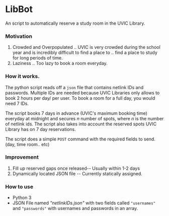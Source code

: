 # LibBot
An script to automatically reserve a study room in the UVIC Library.

### Motivation
1. Crowded and Overpopulated
.. UVIC is very crowded during the school year and is incredibly difficult to find a place to 
.. find a place to study for long periods of time. 
2. Laziness
.. Too lazy to book a room everyday.

### How it works.
The python script reads off a `json` file that contains netlink IDs and passwords. Multiple
IDs are needed because UVIC Libraries only allows to book 2 hours per day/ per user. To book 
a room for a full day, you would need 7 IDs. 

The script books 7 days in advance (UVIC's maximum booking time) everyday at midnight and secures
_n_ number of spots, where _n_ is the number of netlink ids. The script also takes into account 
the reserved spots UVIC Library has on 7 day reservations.

The script does a simple `POST` command with the required fields to send. (day, time room.. etc)


### Improvement
1. Fill up reserved gaps once released-- Usually within 1-2 days
2. Dynamically located JSON file -- Currently statically assigned.

### How to use
  * Python 3
  * JSON File named _"netlinkIDs.json"_ with two fields called `"usernames"` and `"passwords"`
    with usernames and passwords in an array.
